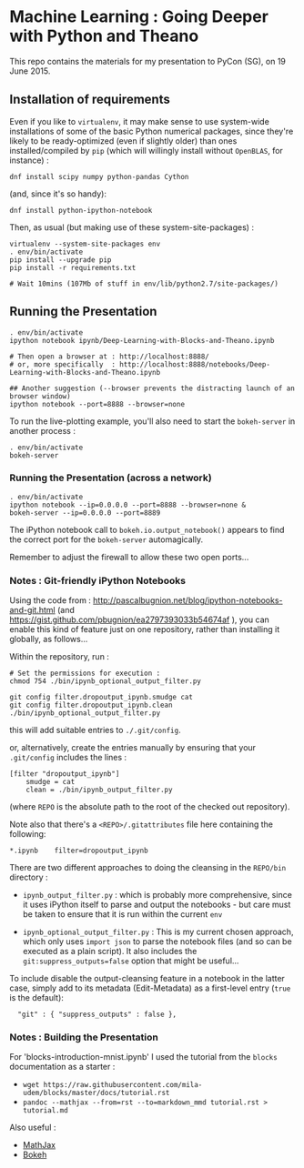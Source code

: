 # Machine Learning : Going Deeper with Python and Theano

This repo contains the materials for my presentation to PyCon (SG), on 19 June 2015.

## Installation of requirements

Even if you like to ```virtualenv```, it may make sense to use system-wide
installations of some of the basic Python numerical packages, since 
they're likely to be ready-optimized (even if slightly older) than ones 
installed/compiled by ```pip``` (which will willingly install without 
```OpenBLAS```, for instance) : 

```
dnf install scipy numpy python-pandas Cython 
```

(and, since it's so handy):

```
dnf install python-ipython-notebook
```


Then, as usual (but making use of these system-site-packages) :

```
virtualenv --system-site-packages env
. env/bin/activate
pip install --upgrade pip
pip install -r requirements.txt 

# Wait 10mins (107Mb of stuff in env/lib/python2.7/site-packages/)
```

## Running the Presentation

```
. env/bin/activate
ipython notebook ipynb/Deep-Learning-with-Blocks-and-Theano.ipynb 

# Then open a browser at : http://localhost:8888/
# or, more specifically  : http://localhost:8888/notebooks/Deep-Learning-with-Blocks-and-Theano.ipynb

## Another suggestion (--browser prevents the distracting launch of an browser window)
ipython notebook --port=8888 --browser=none
```

To run the live-plotting example, you'll also need to start the 
``bokeh-server`` in another process :

```
. env/bin/activate
bokeh-server
```

### Running the Presentation (across a network)

```
. env/bin/activate
ipython notebook --ip=0.0.0.0 --port=8888 --browser=none &
bokeh-server --ip=0.0.0.0 --port=8889
```
The iPython notebook call to ``bokeh.io.output_notebook()`` appears 
to find the correct port for the ``bokeh-server`` automagically.

Remember to adjust the firewall to allow these two open ports...



### Notes : Git-friendly iPython Notebooks

Using the code from : http://pascalbugnion.net/blog/ipython-notebooks-and-git.html (and
https://gist.github.com/pbugnion/ea2797393033b54674af ), 
you can enable this kind of feature just on one repository, 
rather than installing it globally, as follows...

Within the repository, run : 
```
# Set the permissions for execution :
chmod 754 ./bin/ipynb_optional_output_filter.py

git config filter.dropoutput_ipynb.smudge cat
git config filter.dropoutput_ipynb.clean ./bin/ipynb_optional_output_filter.py
```
this will add suitable entries to ``./.git/config``.

or, alternatively, create the entries manually by ensuring that your ``.git/config`` includes the lines :
```
[filter "dropoutput_ipynb"]
	smudge = cat
	clean = ./bin/ipynb_output_filter.py
```
(where ``REPO`` is the absolute path to the root of the checked out repository).


Note also that there's a ``<REPO>/.gitattributes`` file here containing the following:
```
*.ipynb    filter=dropoutput_ipynb
```

There are two different approaches to doing the cleansing in the ``REPO/bin`` directory : 

* ``ipynb_output_filter.py`` : which is probably more comprehensive, since it uses iPython itself
  to parse and output the notebooks - but care must be taken to ensure that it is run within the current ``env``
  
* ``ipynb_optional_output_filter.py`` : This is my current chosen approach, which only uses
  ``import json`` to parse the notebook files (and so can be executed as a plain script).  It 
  also includes the ``git:suppress_outputs=false`` option that might be useful...

To include disable the output-cleansing feature in a notebook in the latter case, 
simply add to its metadata (Edit-Metadata) as a first-level entry (``true`` is the default): 

```
  "git" : { "suppress_outputs" : false },
```

### Notes : Building the Presentation

For 'blocks-introduction-mnist.ipynb' I used the tutorial 
from the ``blocks`` documentation as a starter :

* ```wget https://raw.githubusercontent.com/mila-udem/blocks/master/docs/tutorial.rst```
* ```pandoc --mathjax --from=rst --to=markdown_mmd tutorial.rst > tutorial.md```

Also useful :

* [MathJax](http://nbviewer.ipython.org/github/olgabot/ipython/blob/master/examples/Notebook/Typesetting%20Math%20Using%20MathJax.ipynb)
* [Bokeh](http://bokeh.pydata.org/en/latest/docs/quickstart.html)



